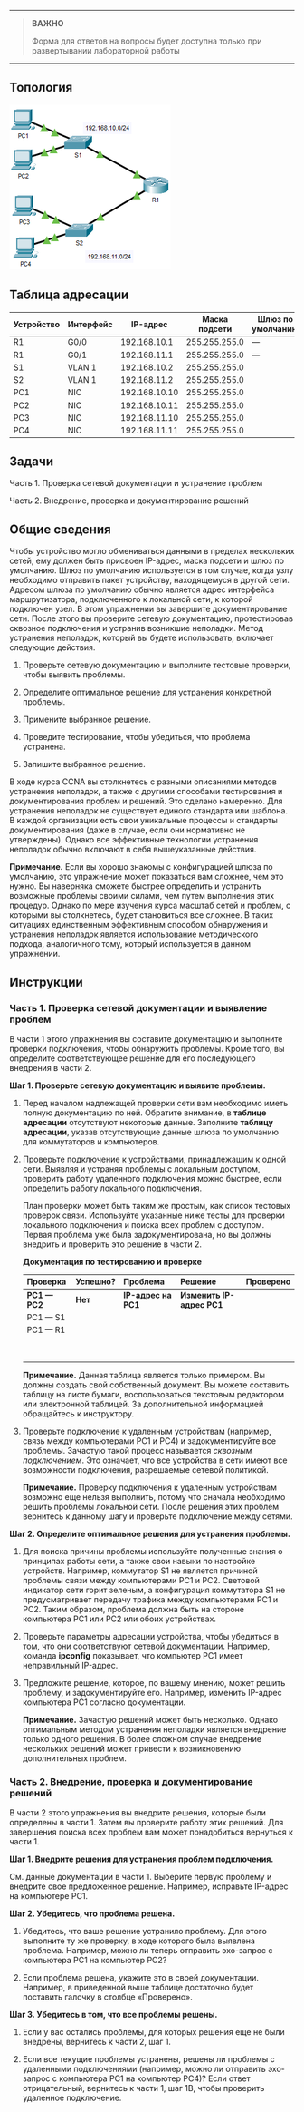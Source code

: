 
---

> **ВАЖНО**
> 
> Форма для ответов на вопросы будет доступна только при развертывании лабораторной работы 

---

## Топология

![](./assets/topology.png)

## Таблица адресации

| Устройство | Интерфейс | IP-адрес      | Маска подсети | Шлюз по умолчанию |
|------------|-----------|---------------|---------------|-------------------|
| R1         | G0/0      | 192.168.10.1  | 255.255.255.0 | —                 |
| R1         | G0/1      | 192.168.11.1  | 255.255.255.0 | —                 |
| S1         | VLAN 1    | 192.168.10.2  | 255.255.255.0 |                   |
| S2         | VLAN 1    | 192.168.11.2  | 255.255.255.0 |                   |
| PC1        | NIC       | 192.168.10.10 | 255.255.255.0 |                   |
| PC2        | NIC       | 192.168.10.11 | 255.255.255.0 |                   |
| PC3        | NIC       | 192.168.11.10 | 255.255.255.0 |                   |
| PC4        | NIC       | 192.168.11.11 | 255.255.255.0 |                   |

## Задачи

Часть 1. Проверка сетевой документации и устранение проблем

Часть 2. Внедрение, проверка и документирование решений

## Общие сведения

Чтобы устройство могло обмениваться данными в пределах нескольких сетей, ему должен быть присвоен IP-адрес, маска подсети и шлюз по умолчанию. Шлюз по умолчанию используется в том случае, когда узлу необходимо отправить пакет устройству, находящемуся в другой сети. Адресом шлюза по умолчанию обычно является адрес интерфейса маршрутизатора, подключенного к локальной сети, к которой подключен узел. В этом упражнении вы завершите документирование сети. После этого вы проверите сетевую документацию, протестировав сквозное подключения и устранив возникшие неполадки. Метод устранения неполадок, который вы будете использовать, включает следующие действия.

1.  Проверьте сетевую документацию и выполните тестовые проверки, чтобы выявить проблемы.

2.  Определите оптимальное решение для устранения конкретной проблемы.

3.  Примените выбранное решение.

4.  Проведите тестирование, чтобы убедиться, что проблема устранена.

5.  Запишите выбранное решение.

В ходе курса CCNA вы столкнетесь с разными описаниями методов устранения неполадок, а также с другими способами тестирования и документирования проблем и решений. Это сделано намеренно. Для устранения неполадок не существует единого стандарта или шаблона. В каждой организации есть свои уникальные процессы и стандарты документирования (даже в случае, если они нормативно не утверждены). Однако все эффективные технологии устранения неполадок обычно включают в себя вышеуказанные действия.

**Примечание.** Если вы хорошо знакомы с конфигурацией шлюза по умолчанию, это упражнение может показаться вам сложнее, чем это нужно. Вы наверняка сможете быстрее определить и устранить возможные проблемы своими силами, чем путем выполнения этих процедур. Однако по мере изучения курса масштаб сетей и проблем, с которыми вы столкнетесь, будет становиться все сложнее. В таких ситуациях единственным эффективным способом обнаружения и устранения неполадок является использование методического подхода, аналогичного тому, который используется в данном упражнении.

## Инструкции

### Часть 1. Проверка сетевой документации и выявление проблем

В части 1 этого упражнения вы составите документацию и выполните проверки подключения, чтобы обнаружить проблемы. Кроме того, вы определите соответствующее решение для его последующего внедрения в части 2.

**Шаг 1. Проверьте сетевую документацию и выявите проблемы.**

1.  Перед началом надлежащей проверки сети вам необходимо иметь полную документацию по ней. Обратите внимание, в **таблице адресации** отсутствуют некоторые данные. Заполните **таблицу адресации**, указав отсутствующие данные шлюза по умолчанию для коммутаторов и компьютеров.

2.  Проверьте подключение к устройствами, принадлежащим к одной сети. Выявляя и устраняя проблемы с локальным доступом, проверить работу удаленного подключения можно быстрее, если определить работу локального подключения.

    План проверки может быть таким же простым, как список тестовых проверок связи. Используйте указанные ниже тесты для проверки локального подключения и поиска всех проблем с доступом. Первая проблема уже была задокументирована, но вы должны внедрить и проверить это решение в части 2.

    **Документация по тестированию и проверке**

    | Проверка      | Успешно? | Проблема            | Решение                   | Проверено |
    |---------------|----------|---------------------|---------------------------|-----------|
    | **PC1 — PC2** | **Нет**  | **IP-адрес на PC1** | **Изменить IP-адрес PC1** |           |
    | PC1 — S1      |          |                     |                           |           |
    | PC1 — R1      |          |                     |                           |           |
    | &nbsp;        |          |                     |                           |           |
    | &nbsp;        |          |                     |                           |           |

    **Примечание.** Данная таблица является только примером. Вы должны создать свой собственный документ. Вы можете составить таблицу на листе бумаги, воспользоваться текстовым редактором или электронной таблицей. За дополнительной информацией обращайтесь к инструктору.

3.  Проверьте подключение к удаленным устройствам (например, связь между компьютерами PC1 и PC4) и задокументируйте все проблемы. Зачастую такой процесс называется *сквозным подключением*. Это означает, что все устройства в сети имеют все возможности подключения, разрешаемые сетевой политикой.

    **Примечание.** Проверку подключения к удаленным устройствам возможно еще нельзя выполнить, потому что сначала необходимо решить проблемы локальной сети. После решения этих проблем вернитесь к данному шагу и проверьте подключение между сетями.

**Шаг 2. Определите оптимальное решения для устранения проблемы.**

1.  Для поиска причины проблемы используйте полученные знания о принципах работы сети, а также свои навыки по настройке устройств. Например, коммутатор S1 не является причиной проблемы связи между компьютерами PC1 и PC2. Световой индикатор сети горит зеленым, а конфигурация коммутатора S1 не предусматривает передачу трафика между компьютерами PC1 и PC2. Таким образом, проблема должна быть на стороне компьютера PC1 или PC2 или обоих устройствах.

2.  Проверьте параметры адресации устройства, чтобы убедиться в том, что они соответствуют сетевой документации. Например, команда **ipconfig** показывает, что компьютер PC1 имеет неправильный IP-адрес.

3.  Предложите решение, которое, по вашему мнению, может решить проблему, и задокументируйте его. Например, изменить IP-адрес компьютера PC1 согласно документации.

    **Примечание.** Зачастую решений может быть несколько. Однако оптимальным методом устранения неполадки является внедрение только одного решения. В более сложном случае внедрение нескольких решений может привести к возникновению дополнительных проблем.

### Часть 2. Внедрение, проверка и документирование решений

В части 2 этого упражнения вы внедрите решения, которые были определены в части 1. Затем вы проверите работу этих решений. Для завершения поиска всех проблем вам может понадобиться вернуться к части 1.

**Шаг 1. Внедрите решения для устранения проблем подключения.**

См. данные документации в части 1. Выберите первую проблему и внедрите свое предложенное решение. Например, исправьте IP-адрес на компьютере PC1.

**Шаг 2. Убедитесь, что проблема решена.**

1.  Убедитесь, что ваше решение устранило проблему. Для этого выполните ту же проверку, в ходе которого была выявлена проблема. Например, можно ли теперь отправить эхо-запрос с компьютера PC1 на компьютер PC2?

2.  Если проблема решена, укажите это в своей документации. Например, в приведенной выше таблице достаточно будет поставить галочку в столбце «Проверено».

**Шаг 3. Убедитесь в том, что все проблемы решены.**

1.  Если у вас остались проблемы, для которых решения еще не были внедрены, вернитесь к части 2, шаг 1.

2.  Если все текущие проблемы устранены, решены ли проблемы с удаленными подключениями (например, можно ли отправить эхо-запрос с компьютера PC1 на компьютер PC4)? Если ответ отрицательный, вернитесь к части 1, шаг 1В, чтобы проверить удаленное подключение.

<!-- [Скачать файл Packet Tracer для локального запуска](./assets/10.3.5-lab.pka) -->
